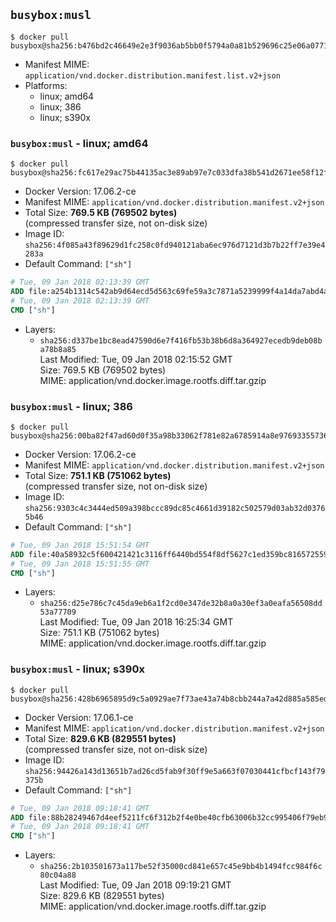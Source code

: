 ## `busybox:musl`

```console
$ docker pull busybox@sha256:b476bd2c46649e2e3f9036ab5bb0f5794a0a81b529696c25e06a07713712995d
```

-	Manifest MIME: `application/vnd.docker.distribution.manifest.list.v2+json`
-	Platforms:
	-	linux; amd64
	-	linux; 386
	-	linux; s390x

### `busybox:musl` - linux; amd64

```console
$ docker pull busybox@sha256:fc617e29ac75b44135ac3e89ab97e7c033dfa38b541d2671ee58f12faa96f554
```

-	Docker Version: 17.06.2-ce
-	Manifest MIME: `application/vnd.docker.distribution.manifest.v2+json`
-	Total Size: **769.5 KB (769502 bytes)**  
	(compressed transfer size, not on-disk size)
-	Image ID: `sha256:4f085a43f89629d1fc258c0fd940121aba6ec976d7121d3b7b22ff7e39e4283a`
-	Default Command: `["sh"]`

```dockerfile
# Tue, 09 Jan 2018 02:13:39 GMT
ADD file:a254b1314c542ab9d64ecd5d563c69fe59a3c7871a5239999f4a14da7abd4aaa in / 
# Tue, 09 Jan 2018 02:13:39 GMT
CMD ["sh"]
```

-	Layers:
	-	`sha256:d337be1bc8ead47590d6e7f416fb53b38b6d8a364927ecedb9deb08ba78b8a85`  
		Last Modified: Tue, 09 Jan 2018 02:15:52 GMT  
		Size: 769.5 KB (769502 bytes)  
		MIME: application/vnd.docker.image.rootfs.diff.tar.gzip

### `busybox:musl` - linux; 386

```console
$ docker pull busybox@sha256:00ba82f47ad60d0f35a98b33062f781e82a6785914a8e976933557369ce44853
```

-	Docker Version: 17.06.2-ce
-	Manifest MIME: `application/vnd.docker.distribution.manifest.v2+json`
-	Total Size: **751.1 KB (751062 bytes)**  
	(compressed transfer size, not on-disk size)
-	Image ID: `sha256:9303c4c3444ed509a398bccc89dc85c4661d39182c502579d03ab32d03765b46`
-	Default Command: `["sh"]`

```dockerfile
# Tue, 09 Jan 2018 15:51:54 GMT
ADD file:40a58932c5f600421421c3116ff6440bd554f8df5627c1ed359bc81657255924 in / 
# Tue, 09 Jan 2018 15:51:55 GMT
CMD ["sh"]
```

-	Layers:
	-	`sha256:d25e786c7c45da9eb6a1f2cd0e347de32b8a0a30ef3a0eafa56508dd53a77709`  
		Last Modified: Tue, 09 Jan 2018 16:25:34 GMT  
		Size: 751.1 KB (751062 bytes)  
		MIME: application/vnd.docker.image.rootfs.diff.tar.gzip

### `busybox:musl` - linux; s390x

```console
$ docker pull busybox@sha256:428b6965895d9c5a0929ae7f73ae43a74b8cbb244a7a42d885a585ed346db378
```

-	Docker Version: 17.06.1-ce
-	Manifest MIME: `application/vnd.docker.distribution.manifest.v2+json`
-	Total Size: **829.6 KB (829551 bytes)**  
	(compressed transfer size, not on-disk size)
-	Image ID: `sha256:94426a143d13651b7ad26cd5fab9f30ff9e5a663f07030441cfbcf143f79375b`
-	Default Command: `["sh"]`

```dockerfile
# Tue, 09 Jan 2018 09:18:41 GMT
ADD file:88b28249467d4eef5211fc6f312b2f4e0be40cfb63006b32cc995406f79eb956 in / 
# Tue, 09 Jan 2018 09:18:41 GMT
CMD ["sh"]
```

-	Layers:
	-	`sha256:2b103501673a117be52f35000cd841e657c45e9bb4b1494fcc984f6c80c04a88`  
		Last Modified: Tue, 09 Jan 2018 09:19:21 GMT  
		Size: 829.6 KB (829551 bytes)  
		MIME: application/vnd.docker.image.rootfs.diff.tar.gzip
